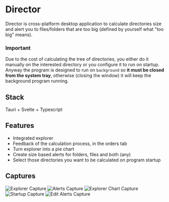 # Director

Director is cross-platform desktop application to calculate directories size and alert you to files/folders that are too big (defined by yourself what "too big" means).

### Important

Due to the cost of calculating the tree of directories, you either do it manually on the interested directory or you configure it to run on startup. Anyway the program is designed to run on `background` so **it must be closed from the system tray**, otherwise (closing the window) it will keep the background program running.

## Stack

Tauri + Svelte + Typescript

## Features

- Integrated explorer
- Feedback of the calculation process, in the orders tab
- Turn explorer into a pie chart
- Create size based alerts for folders, files and both (any)
- Select those directories you want to be calculated on program startup

## Captures

![Explorer Capture](https://github.com/albertoaer/director/assets/24974091/f7f7c94f-bdbd-4651-9313-0009eba299c4)
![Alerts Capture](https://github.com/albertoaer/director/assets/24974091/a2cf9a0c-8780-4deb-8ba0-66f1d34504dc)
![Explorer Chart Capture](https://github.com/albertoaer/director/assets/24974091/17b44232-efc4-45b5-8e80-680825d849ae)
![Startup Capture](https://github.com/albertoaer/director/assets/24974091/8166fb96-ae39-452c-b943-0dcbceb11494)
![Edit Alerts Capture](https://github.com/albertoaer/director/assets/24974091/6f99f3ca-20ec-4808-9497-0e4303399355)

